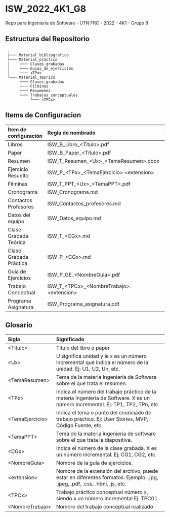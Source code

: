 # ISW_2022_4K1_G8
Repo para Ingenieria de Software - UTN FRC - 2022 - 4K1 - Grupo 8

## Estructura del Repositorio

     .
     ├─── Material_bibliografico
     ├─── Material_practico
     |    ├─── Clases_grabadas
     |    ├─── Guias_de_ejercicios
     |    └─── <TPx>
     └─── Material_teorico
          ├─── Clases_grabadas
          ├─── Filminas
          ├─── Resumenes
          └─── Trabajos_conceptuales
               └─── <TPCx>

## Items de Configuracion

| **Ítem de configuración**     | **Regla de nombrado**                             | **Ubicación Física**                                   |
| :---------------------------- | :-----------------------------------------------  | :------------------------------------------------------|
| Libros                        | ISW_B_Libro_\<Titulo>.pdf                         | ISW_2022_4K1_G8/Material_bibliografico                 |
| Paper                         | ISW_B_Paper_\<Titulo>.pdf                         | ISW_2022_4K1_G8/Material_bibliografico                 |
| Resumen                       | ISW_T_Resumen_\<Ux>_\<TemaResumen>.docx           | ISW_2022_4K1_G8/Material_teorico/Resumenes             |
| Ejercicio Resuelto            | ISW_P_\<TPx>_\<TemaEjercicio>.\<extension>        | ISW_2022_4K1_G8/Material_practico/<TPx>/<TemaEjercicio>|
| Filminas                      | ISW_T_PPT_\<Ux>_\<TemaPPT>.pdf                    | ISW_2022_4K1_G8/Material_teorico/Filminas              |
| Cronograma                    | ISW_Cronograma.md                                 | ISW_2022_4K1_G8                                        |
| Contactos Profesores          | ISW_Contactos_profesores.md                       | ISW_2022_4K1_G8                                        |
| Datos del equipo              | ISW_Datos_equipo.md                               | ISW_2022_4K1_G8                                        |
| Clase Grabada Teórica         | ISW_T_\<CGx>.md                                   | ISW_2022_4K1_G8/Material_teorico/Clases_grabadas       |
| Clase Grabada Práctica        | ISW_P_\<CGx>.md                                   | ISW_2022_4K1_G8/Material_practico/Clases_grabadas      |
| Guia de Ejercicios            | ISW_P_GE_\<NombreGuia>.pdf                        | ISW_2022_4K1_G8/Material_practico/Guias_de_ejercicios  |
| Trabajo Conceptual            | ISW_T_\<TPCx>_\<NombreTrabajo>.\<extension>       | ISW_2022_4K1_G8/Material_teorico/Trabajos_conceptuales |
| Programa Asignatura           | ISW_Programa_asignatura.pdf                       | ISW_2022_4K1_G8                                        |

## Glosario

| Sigla            | Significado                                                                                                                    |
| :--------------- | :------------------------------------------------------------------------------------------------------------------------------|
| \<Titulo>        | Título del libro o paper                                                                                                       |
| \<Ux>            | U significa unidad y la x es un número incremental que indica el número de la unidad. Ej: U1, U2, Un, etc.                     |
| \<TemaResumen>   | Tema de la materia Ingeniería de Software sobre el que trata el resumen.                                                       |
| \<TPx>           | Indica el número del trabajo práctico de la materia Ingeniería de Software. X es un número incremental. Ej: TP1, TP2, TPn, etc |
| \<TemaEjercicio> | Indica el tema o punto del enunciado de trabajo práctico. Ej: User Stories, MVP, Código Fuente, etc.                           |
| \<TemaPPT>       | Tema de la materia ingeniería de software sobre el que trata la diapositiva.                                                   |
| \<CGx>           | Indica el número de la clase grabada. X es un número incremental. Ej: CG1, CG2, etc.                                           |
| \<NombreGuia>    | Nombre de la guía de ejercicios.                                                                                               |
| \<extension>     | Nombre de la extensión del archivo, puede estar en diferentes formatos. Ejemplo: .jpg, .jpeg, .pdf, .css, .html, .js, etc.     |
| \<TPCx>          | Trabajo práctico conceptual número x, siendo x un número incremental Ej: TPC01                                                 |   
| \<NombreTrabajo> | Nombre del trabajo conceptual realizado                                                                                        |   

